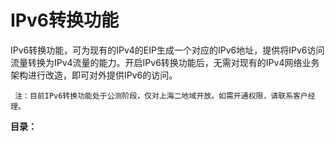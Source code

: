 

# IPv6转换功能

IPv6转换功能，可为现有的IPv4的EIP生成一个对应的IPv6地址，提供将IPv6访问流量转换为IPv4流量的能力。开启IPv6转换功能后，无需对现有的IPv4网络业务架构进行改造，即可对外提供IPv6的访问。

``` 
 注：目前IPv6转换功能处于公测阶段，仅对上海二地域开放。如需开通权限，请联系客户经理。
```

**目录：**



